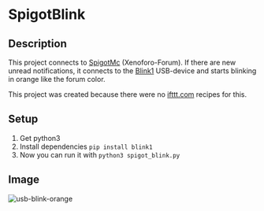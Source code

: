 # SpigotBlink

## Description

This project connects to [SpigotMc](https://www.spigotmc.org) (Xenoforo-Forum). If there are new unread notifications, it connects
to the [Blink1](https://blink1.thingm.com/) USB-device and starts blinking in orange like the forum color.

This project was created because there were no [ifttt.com](https://ifttt.com/) recipes for this.

## Setup

1. Get python3
2. Install dependencies
`pip install blink1`
3. Now you can run it with `python3 spigot_blink.py`

## Image

![usb-blink-orange](https://i.imgur.com/Djifgmu.jpg)